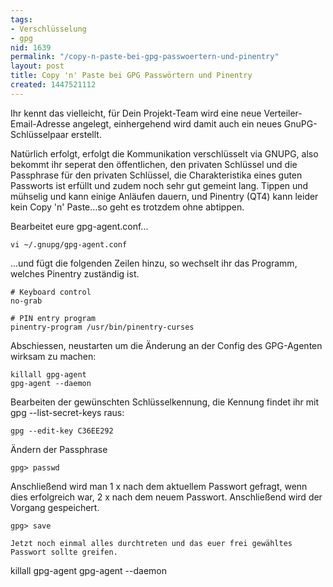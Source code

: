 ```yaml
---
tags:
- Verschlüsselung
- gpg
nid: 1639
permalink: "/copy-n-paste-bei-gpg-passwoertern-und-pinentry"
layout: post
title: Copy 'n' Paste bei GPG Passwörtern und Pinentry
created: 1447521112
---
```

Ihr kennt das vielleicht, für Dein Projekt-Team wird eine neue Verteiler-Email-Adresse angelegt, einhergehend wird damit auch ein neues GnuPG-Schlüsselpaar erstellt.

Natürlich erfolgt, erfolgt die Kommunikation verschlüsselt via GNUPG, also bekommt ihr seperat den öffentlichen, den privaten Schlüssel und die Passphrase für den privaten Schlüssel, die Charakteristika eines guten Passworts ist erfüllt und zudem noch sehr gut gemeint lang.
Tippen und mühselig und kann einige Anläufen dauern, und  Pinentry (QT4) kann leider kein Copy 'n' Paste...so geht es trotzdem ohne abtippen.
<!--break-->

Bearbeitet eure gpg-agent.conf...
```
vi ~/.gnupg/gpg-agent.conf
```

...und fügt die folgenden Zeilen hinzu, so wechselt ihr das Programm, welches Pinentry zuständig ist.

```
# Keyboard control
no-grab

# PIN entry program
pinentry-program /usr/bin/pinentry-curses
```

Abschiessen, neustarten um die Änderung an der Config des GPG-Agenten wirksam zu machen: 
```
killall gpg-agent
gpg-agent --daemon
```

Bearbeiten der gewünschten Schlüsselkennung, die Kennung findet ihr mit gpg --list-secret-keys raus:
```
gpg --edit-key C36EE292
```
Ändern der Passphrase
```
gpg> passwd
```

Anschließend wird man 1 x nach dem aktuellem Passwort gefragt, wenn dies erfolgreich war, 2 x nach dem neuem Passwort.
Anschließend wird der Vorgang gespeichert.
```
gpg> save

Jetzt noch einmal alles durchtreten und das euer frei gewähltes Passwort sollte greifen.
```
killall gpg-agent
gpg-agent --daemon
```
